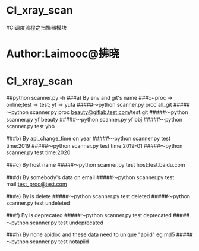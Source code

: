 # CI_xray_scan
#CI调度流程之扫描器模块
# Author:Laimooc@拂晓
# CI_xray_scan

##python scanner.py -h
###a) By env and git's name
###::~proc -> online;test -> test; yf -> yufa
#####～python scanner.py proc all_git
#####～python scanner.py proc beauty@gitlab.test.com/test.git
#####～python scanner.py yf beauty
#####～python scanner.py yf bbj
#####～python scanner.py test ybb

###b) By api_change_time on year
#####～python scanner.py test time:2019
#####～python scanner.py test time:2019-01
#####～python scanner.py test time:2020

###c) By host name
#####～python scanner.py test host:test.baidu.com

###d) By somebody's data on email
#####～python scanner.py test mail:test_proc@test.com

###e) By is delete
#####～python scanner.py test deleted
#####～python scanner.py test undeleted

###f) By is deprecated
#####～python scanner.py test deprecated
#####～python scanner.py test undeprecated

###h) By none apidoc and these data need to unique "apiid" eg md5
#####～python scanner.py test notapiid
